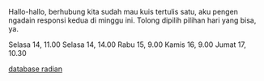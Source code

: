 Hallo-hallo, berhubung kita sudah mau kuis tertulis satu, aku pengen ngadain responsi kedua di minggu ini. 
Tolong dipilih pilihan hari yang bisa, ya.

Selasa 14, 11.00
Selasa 14, 14.00
Rabu 15, 9.00
Kamis 16, 9.00
Jumat 17, 10.30


[database radian](https://drive.google.com/drive/folders/1_vu6yXoB2PT-t5_shWloUAirxYRb86li)